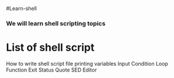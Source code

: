 #Learn-shell
### We will learn shell scripting topics
# List of shell script

How to write shell script file
printing 
variables
Input
Condition
Loop
Function
Exit Status
Quote
SED Editor